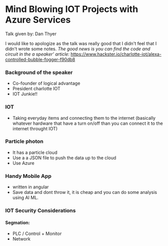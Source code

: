 # Mind Blowing IOT Projects with Azure Services
Talk given by: Dan Thyer

I would like to apologize as the talk was really good that I didn't feel that I didn't wrote some notes.
*The good news is you can find the code and circuit in the a speaker' article:*
https://www.hackster.io/charlotte-iot/alexa-controlled-bubble-fogger-f90db8

### Background of the speaker
* Co-founder of logical advantage
* President charlotte IOT
* IOT Junkie!!

### IOT 
* Taking everyday items and connecting them to the internet (basically whatever hardware that have a turn on/off than you can connect it to the internet throught IOT)

### Particle photon
* It has a particle cloud
* Use a a JSON file to push the data up to the cloud
* Use Azure 

### Handy Mobile App
* written in angular
* Save data and dont throw it, it is cheap and you can do some analysis using AI ML. 

### IOT Security Considerations
#### Segmation:
* PLC / Control + Monitor
* Network




